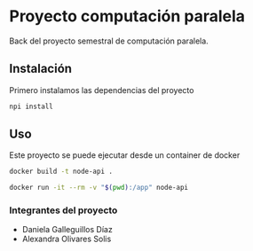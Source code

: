 # Proyecto computación paralela

Back del proyecto semestral de computación paralela.

## Instalación

Primero instalamos las dependencias del proyecto 

```bash
npi install
```

## Uso
Este proyecto se puede ejecutar desde un container de docker 
```bash
docker build -t node-api .
```

```bash
docker run -it --rm -v "$(pwd):/app" node-api
```

### Integrantes del proyecto 
- Daniela Galleguillos Díaz 
- Alexandra Olivares Solis
